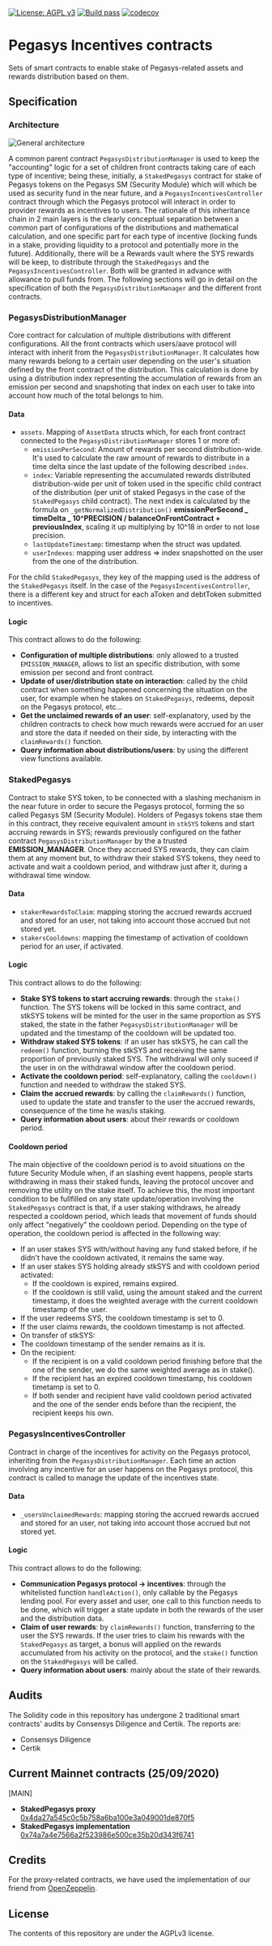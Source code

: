 [![License: AGPL v3](https://img.shields.io/badge/License-AGPL%20v3-blue.svg)](https://www.gnu.org/licenses/agpl-3.0)
[![Build pass](https://github.com/aave/aave-stake-v2/actions/workflows/node.js.yml/badge.svg)](https://github.com/aave/aave-stake-v2/actions/workflows/node.js.yml)
[![codecov](https://codecov.io/gh/aave/aave-stake-v2/branch/master/graph/badge.svg?token=0rtEtFEtgN)](https://codecov.io/gh/aave/aave-stake-v2)

# Pegasys Incentives contracts

Sets of smart contracts to enable stake of Pegasys-related assets and rewards distribution based on them.

## Specification

### Architecture

![General architecture](./stake-architecture.jpg)

A common parent contract `PegasysDistributionManager` is used to keep the "accounting" logic for a set of children front contracts taking care of each type of incentive; being these, initially, a `StakedPegasys` contract for stake of Pegasys tokens on the Pegasys SM (Security Module) which will which be used as security fund in the near future, and a `PegasysIncentivesController` contract through which the Pegasys protocol will interact in order to provider rewards as incentives to users.
The rationale of this inheritance chain in 2 main layers is the clearly conceptual separation between a common part of configurations of the distributions and mathematical calculation, and one specific part for each type of incentive (locking funds in a stake, providing liquidity to a protocol and potentially more in the future).
Additionally, there will be a Rewards vault where the SYS rewards will be keep, to distribute through the `StakedPegasys` and the `PegasysIncentivesController`. Both will be granted in advance with allowance to pull funds from.
The following sections will go in detail on the specification of both the `PegasysDistributionManager` and the different front contracts.

### PegasysDistributionManager

Core contract for calculation of multiple distributions with different configurations. All the front contracts which users/aave protocol will interact with inherit from the `PegasysDistributionManager`.
It calculates how many rewards belong to a certain user depending on the user's situation defined by the front contract of the distribution. This calculation is done by using a distribution index representing the accumulation of rewards from an emission per second and snapshoting that index on each user to take into account how much of the total belongs to him.

#### Data

- `assets`. Mapping of `AssetData` structs which, for each front contract connected to the `PegasysDistributionManager` stores 1 or more of:
  - `emissionPerSecond`: Amount of rewards per second distribution-wide. It's used to calculate the raw amount of rewards to distribute in a time delta since the last update of the following described `index`.
  - `index`: Variable representing the accumulated rewards distributed distribution-wide per unit of token used in the specific child contract of the distribution (per unit of staked Pegasys in the case of the `StakedPegasys` child contract). The next index is calculated by the formula on `_getNormalizedDistribution()` **emissionPerSecond _ timeDelta _ 10^PRECISION / balanceOnFrontContract + previousIndex**, scaling it up multiplying by 10^18 in order to not lose precision.
  - `lastUpdateTimestamp`: timestamp when the struct was updated.
  - `userIndexes`: mapping user address => index snapshotted on the user from the one of the distribution.

For the child `StakedPegasys`, they key of the mapping used is the address of the `StakedPegasys` itself. In the case of the `PegasysIncentivesController`, there is a different key and struct for each aToken and debtToken submitted to incentives.

#### Logic

This contract allows to do the following:

- **Configuration of multiple distributions**: only allowed to a trusted `EMISSION_MANAGER`, allows to list an specific distribution, with some emission per second and front contract.
- **Update of user/distribution state on interaction**: called by the child contract when something happened concerning the situation on the user, for example when he stakes on `StakedPegasys`, redeems, deposit on the Pegasys protocol, etc...
- **Get the unclaimed rewards of an user**: self-explanatory, used by the children contracts to check how much rewards were accrued for an user and store the data if needed on their side, by interacting with the `claimRewards()` function.
- **Query information about distributions/users**: by using the different view functions available.

### StakedPegasys

Contract to stake SYS token, to be connected with a slashing mechanism in the near future in order to secure the Pegasys protocol, forming the so called Pegasys SM (Security Module).
Holders of Pegasys tokens stae them in this contract, they receive equivalent amount in `stkSYS` tokens and start accruing rewards in SYS; rewards previously configured on the father contract `PegasysDistributionManager` by the a trusted **EMISSION_MANAGER**. Once they accrued SYS rewards, they can claim them at any moment but, to withdraw their staked SYS tokens, they need to activate and wait a cooldown period, and withdraw just after it, during a withdrawal time window.

#### Data

- `stakerRewardsToClaim`: mapping storing the accrued rewards accrued and stored for an user, not taking into account those accrued but not stored yet.
- `stakersCooldowns`: mapping the timestamp of activation of cooldown period for an user, if activated.

#### Logic

This contract allows to do the following:

- **Stake SYS tokens to start accruing rewards**: through the `stake()` function. The SYS tokens will be locked in this same contract, and stkSYS tokens will be minted for the user in the same proportion as SYS staked, the state in the father `PegasysDistributionManager` will be updated and the timestamp of the cooldown will be updated too.
- **Withdraw staked SYS tokens**: if an user has stkSYS, he can call the `redeem()` function, burning the stkSYS and receiving the same proportion of previously staked SYS. The withdrawal will only suceed if the user in on the withdrawal window after the cooldown period.
- **Activate the cooldown period**: self-explanatory, calling the `cooldown()` function and needed to withdraw the staked SYS.
- **Claim the accrued rewards**: by calling the `claimRewards()` function, used to update the state and transfer to the user the accrued rewards, consequence of the time he was/is staking.
- **Query information about users**: about their rewards or cooldown period.

#### Cooldown period

The main objective of the cooldown period is to avoid situations on the future Security Module when, if an slashing event happens, people starts withdrawing in mass their staked funds, leaving the protocol uncover and removing the utility on the stake itself.
To achieve this, the most important condition to be fullfilled on any state update/operation involving the `StakedPegasys` contract is that, if a user staking withdraws, he already respected a cooldown period, which leads that movement of funds should only affect "negatively" the cooldown period.
Depending on the type of operation, the cooldown period is affected in the following way:

- If an user stakes SYS with/without having any fund staked before, if he didn't have the cooldown activated, it remains the same way.
- If an user stakes SYS holding already stkSYS and with cooldown period activated:
  - If the cooldown is expired, remains expired.
  - If the cooldown is still valid, using the amount staked and the current timestamp, it does the weighted average with the current cooldown timestamp of the user.
- If the user redeems SYS, the cooldown timestamp is set to 0.
- If the user claims rewards, the cooldown timestamp is not affected.
- On transfer of stkSYS:
- The cooldown timestamp of the sender remains as it is.
- On the recipient:
  - If the recipient is on a valid cooldown period finishing before that the one of the sender, we do the same weighted average as in stake().
  - If the recipient has an expired cooldown timestamp, his cooldown timetamp is set to 0.
  - If both sender and recipient have valid cooldown period activated and the one of the sender ends before than the recipient, the recipient keeps his own.

### PegasysIncentivesController

Contract in charge of the incentives for activity on the Pegasys protocol, inheriting from the `PegasysDistributionManager`. Each time an action involving any incentive for an user happens on the Pegasys protocol, this contract is called to manage the update of the incentives state.

#### Data

- `_usersUnclaimedRewards`: mapping storing the accrued rewards accrued and stored for an user, not taking into account those accrued but not stored yet.

#### Logic

This contract allows to do the following:

- **Communication Pegasys protocol -> incentives**: through the whitelisted function `handleAction()`, only callable by the Pegasys lending pool. For every asset and user, one call to this function needs to be done, which will trigger a state update in both the rewards of the user and the distribution data.
- **Claim of user rewards**: by `claimRewards()` function, transferring to the user the SYS rewards. If the user tries to claim his rewards with the `StakedPegasys` as target, a bonus will applied on the rewards accumulated from his activity on the protocol, and the `stake()` function on the `StakedPegasys` will be called.
- **Query information about users**: mainly about the state of their rewards.

## Audits

The Solidity code in this repository has undergone 2 traditional smart contracts' audits by Consensys Diligence and Certik. The reports are:

- Consensys Diligence
- Certik

## Current Mainnet contracts (25/09/2020)

[MAIN]

- **StakedPegasys proxy** [0x4da27a545c0c5b758a6ba100e3a049001de870f5](https://etherscan.io/address/0x4da27a545c0c5b758a6ba100e3a049001de870f5)
- **StakedPegasys implementation** [0x74a7a4e7566a2f523986e500ce35b20d343f6741](https://etherscan.io/address/0x74a7a4e7566a2f523986e500ce35b20d343f6741)

## Credits

For the proxy-related contracts, we have used the implementation of our friend from [OpenZeppelin](https://github.com/OpenZeppelin/openzeppelin-sdk/).

## License

The contents of this repository are under the AGPLv3 license.
